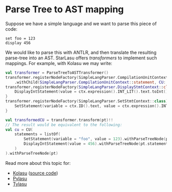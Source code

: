 # Parse Tree to AST mapping

Suppose we have a simple language and we want to parse this piece of code:

```
set foo = 123
display 456
```

We would like to parse this with ANTLR, and then translate the resulting parse-tree into an AST. StarLasu offers
_transformers_ to implement such mappings. For example, with Kolasu we may write:

```kotlin
val transformer = ParseTreeToASTTransformer()
transformer.registerNodeFactory(SimpleLangParser.CompilationUnitContext::class, CU::class)
    .withChild(SimpleLangParser.CompilationUnitContext::statement, CU::statements)
transformer.registerNodeFactory(SimpleLangParser.DisplayStmtContext::class) { ctx ->
    DisplayIntStatement(value = ctx.expression().INT_LIT().text.toInt())
}
transformer.registerNodeFactory(SimpleLangParser.SetStmtContext::class) { ctx ->
    SetStatement(variable = ctx.ID().text, value = ctx.expression().INT_LIT().text.toInt())
}

val transformedCU = transformer.transform(pt)!!
// The result would be equivalent to the following:
val cu = CU(
    statements = listOf(
        SetStatement(variable = "foo", value = 123).withParseTreeNode(pt.statement(0)),
        DisplayIntStatement(value = 456).withParseTreeNode(pt.statement(1))
    )
).withParseTreeNode(pt)
```        

Read more about this topic for:
- [Kolasu](https://javadoc.io/doc/com.strumenta.kolasu/kolasu-core/latest/com/strumenta/kolasu/mapping/ParseTreeToASTTransformer.html) ([source code](https://github.com/Strumenta/kolasu/tree/master/core/src/main/kotlin/com/strumenta/kolasu/mapping))
- [Pylasu](https://pylasu.readthedocs.io/en/latest/pylasu.mapping.html#pylasu-mapping-parse-tree-to-ast-transformer-module)
- [Tylasu](https://strumenta.github.io/tylasu/classes/mapping.parsetreetoasttransformer.html)